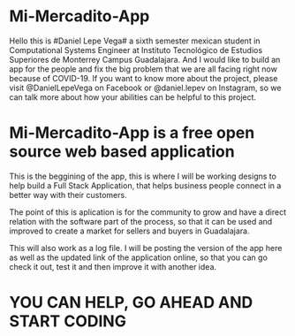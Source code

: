 # Mi-Mercadito-App
Hello this is #Daniel Lepe Vega# a sixth semester mexican student in Computational Systems Engineer at Instituto Tecnológico de Estudios Superiores de Monterrey Campus Guadalajara. And I would like to build an app for the people and fix the big problem that we are all facing right now because of COVID-19.
If you want to know more about the project, please visit @DanielLepeVega on Facebook or @daniel.lepev on Instagram, so we can talk more about how your abilities can be helpful to this project. 

# Mi-Mercadito-App is a free open source web based application
This is the beggining of the app, this is where I will be working designs to help build a Full Stack Application, that helps business people connect in a better way with their customers. 

The point of this is aplication is for the community to grow and have a direct relation with the software part of the process, so that it can be used and improved to create a market for sellers and buyers in Guadalajara.

This will also work as a log file.
I will be posting the version of the app here as well as the updated link of the application online, so that you can go check it out, test it and then improve it with another idea.

# YOU CAN HELP, GO AHEAD AND START CODING
